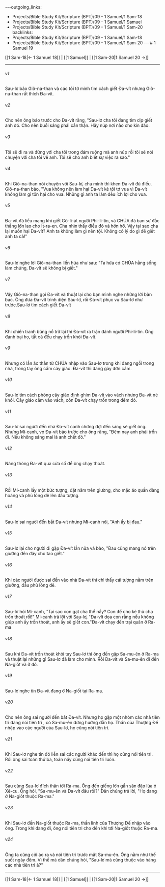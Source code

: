 ---outgoing_links:
  - Projects/Bible Study Kit/Scripture (BPT)/09 - 1 Samuel/1 Sam-18
  - Projects/Bible Study Kit/Scripture (BPT)/09 - 1 Samuel/1 Samuel
  - Projects/Bible Study Kit/Scripture (BPT)/09 - 1 Samuel/1 Sam-20
backlinks:
  - Projects/Bible Study Kit/Scripture (BPT)/09 - 1 Samuel/1 Sam-18
  - Projects/Bible Study Kit/Scripture (BPT)/09 - 1 Samuel/1 Sam-20
---# 1 Samuel 19

[[1 Sam-18|← 1 Samuel 18]] | [[1 Samuel]] | [[1 Sam-20|1 Samuel 20 →]]
***



###### v1 
Sau-lơ bảo Giô-na-than và các tôi tớ mình tìm cách giết Đa-vít nhưng Giô-na-than rất thích Đa-vít. 

###### v2 
Cho nên ông báo trước cho Đa-vít rằng, "Sau-lơ cha tôi đang tìm dịp giết anh đó. Cho nên buổi sáng phải cẩn thận. Hãy núp nơi nào cho kín đáo. 

###### v3 
Tôi sẽ đi ra và đứng với cha tôi trong đám ruộng mà anh núp rồi tôi sẽ nói chuyện với cha tôi về anh. Tôi sẽ cho anh biết sự việc ra sao." 

###### v4 
Khi Giô-na-than nói chuyện với Sau-lơ, cha mình thì khen Đa-vít đủ điều. Giô-na-than bảo, "Vua không nên làm hại Đa-vít kẻ tôi tớ vua vì Đa-vít không làm gì tổn hại cho vua. Những gì anh ta làm đều ích lợi cho vua. 

###### v5 
Đa-vít đã liều mạng khi giết Gô-li-át người Phi-li-tin, và CHÚA đã ban sự đắc thắng lớn lao cho Ít-ra-en. Cha nhìn thấy điều đó và hớn hở. Vậy tại sao cha lại muốn hại Đa-vít? Anh ta không làm gì nên tội. Không có lý do gì để giết anh ta cả!" 

###### v6 
Sau-lơ nghe lời Giô-na-than liền hứa như sau: "Ta hứa có CHÚA hằng sống làm chứng, Đa-vít sẽ không bị giết." 

###### v7 
Vậy Giô-na-than gọi Đa-vít và thuật lại cho bạn mình nghe những lời bàn bạc. Ông đưa Đa-vít trình diện Sau-lơ, rồi Đa-vít phục vụ Sau-lơ như trước.Sau-lơ tìm cách giết Đa-vít 

###### v8 
Khi chiến tranh bùng nổ trở lại thì Đa-vít ra trận đánh người Phi-li-tin. Ông đánh bại họ, tất cả đều chạy trốn khỏi Đa-vít. 

###### v9 
Nhưng có lần ác thần từ CHÚA nhập vào Sau-lơ trong khi đang ngồi trong nhà, trong tay ông cầm cây giáo. Đa-vít thì đang gảy đờn cầm. 

###### v10 
Sau-lơ tìm cách phóng cây giáo định ghim Đa-vít vào vách nhưng Đa-vít né khỏi. Cây giáo cắm vào vách, còn Đa-vít chạy trốn trong đêm đó. 

###### v11 
Sau-lơ sai người đến nhà Đa-vít canh chừng đợi đến sáng sẽ giết ông. Nhưng Mi-canh, vợ Đa-vít bảo trước cho ông rằng, "Đêm nay anh phải trốn đi. Nếu không sáng mai là anh chết đó." 

###### v12 
Nàng thòng Đa-vít qua cửa sổ để ông chạy thoát. 

###### v13 
Rồi Mi-canh lấy một bức tượng, đặt nằm trên giường, cho mặc áo quần đàng hoàng và phủ lông dê lên đầu tượng. 

###### v14 
Sau-lơ sai người đến bắt Đa-vít nhưng Mi-canh nói, "Anh ấy bị đau." 

###### v15 
Sau-lơ lại cho người đi gặp Đa-vít lần nữa và bảo, "Đau cũng mang nó trên giường đến đây cho tao giết." 

###### v16 
Khi các người được sai đến vào nhà Đa-vít thì chỉ thấy cái tượng nằm trên giường, đầu phủ lông dê. 

###### v17 
Sau-lơ hỏi Mi-canh, "Tại sao con gạt cha thế nầy? Con để cho kẻ thù cha trốn thoát rồi!" Mi-canh trả lời với Sau-lơ, "Đa-vít dọa con rằng nếu không giúp anh ấy trốn thoát, anh ấy sẽ giết con."Đa-vít chạy đến trại quân ở Ra-ma 

###### v18 
Sau khi Đa-vít trốn thoát khỏi tay Sau-lơ thì ông đến gặp Sa-mu-ên ở Ra-ma và thuật lại những gì Sau-lơ đã làm cho mình. Rồi Đa-vít và Sa-mu-ên đi đến Na-giốt và ở đó. 

###### v19 
Sau-lơ nghe tin Đa-vít đang ở Na-giốt tại Ra-ma. 

###### v20 
Cho nên ông sai người đến bắt Đa-vít. Nhưng họ gặp một nhóm các nhà tiên tri đang nói tiên tri , có Sa-mu-ên đứng hướng dẫn họ. Thần của Thượng Đế nhập vào các người của Sau-lơ, họ cũng nói tiên tri. 

###### v21 
Khi Sau-lơ nghe tin đó liền sai các người khác đến thì họ cũng nói tiên tri. Rồi ông sai toán thứ ba, toán nầy cũng nói tiên tri luôn. 

###### v22 
Sau cùng Sau-lơ đích thân tới Ra-ma. Ông đến giếng lớn gần sân đập lúa ở Xê-cu. Ông hỏi, "Sa-mu-ên và Đa-vít đâu rồi?" Dân chúng trả lời, "Họ đang ở Na-giốt thuộc Ra-ma." 

###### v23 
Khi Sau-lơ đến Na-giốt thuộc Ra-ma, thần linh của Thượng Đế nhập vào ông. Trong khi đang đi, ông nói tiên tri cho đến khi tới Na-giốt thuộc Ra-ma. 

###### v24 
Ông ta cũng cởi áo ra và nói tiên tri trước mặt Sa-mu-ên. Ông nằm như thế suốt ngày đêm. Vì thế mà dân chúng hỏi, "Sau-lơ mà cũng thuộc vào hàng các nhà tiên tri à?"

***
[[1 Sam-18|← 1 Samuel 18]] | [[1 Samuel]] | [[1 Sam-20|1 Samuel 20 →]]
